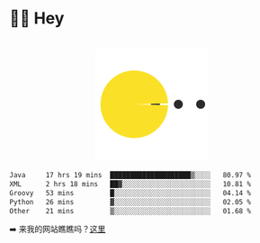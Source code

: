 
# 👋🏻 Hey
<div align="center">
	<br>
	<img src="https://raw.githubusercontent.com/Aniket965/Aniket965/master/pacman.svg?sanitize=true" width="200" height="200">
	<br>
</div>

<!--START_SECTION:waka-->
```text
Java     17 hrs 19 mins  ████████████████████▒░░░░   80.97 % 
XML      2 hrs 18 mins   ██▓░░░░░░░░░░░░░░░░░░░░░░   10.81 % 
Groovy   53 mins         █░░░░░░░░░░░░░░░░░░░░░░░░   04.14 % 
Python   26 mins         ▓░░░░░░░░░░░░░░░░░░░░░░░░   02.05 % 
Other    21 mins         ▒░░░░░░░░░░░░░░░░░░░░░░░░   01.68 % 
```
<!--END_SECTION:waka-->

 ➡️  来我的网站瞧瞧吗？[这里](https://www.shaolongfei.com)
